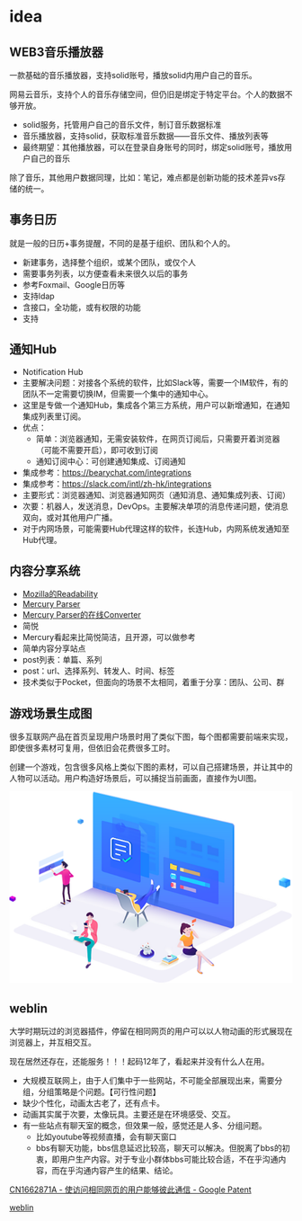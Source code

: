 # idea
## WEB3音乐播放器

一款基础的音乐播放器，支持solid账号，播放solid内用户自己的音乐。

网易云音乐，支持个人的音乐存储空间，但仍旧是绑定于特定平台。个人的数据不够开放。

* solid服务，托管用户自己的音乐文件，制订音乐数据标准
* 音乐播放器，支持solid，获取标准音乐数据——音乐文件、播放列表等
* 最终期望：其他播放器，可以在登录自身账号的同时，绑定solid账号，播放用户自己的音乐

除了音乐，其他用户数据同理，比如：笔记，难点都是创新功能的技术差异vs存储的统一。

## 事务日历

就是一般的日历+事务提醒，不同的是基于组织、团队和个人的。

* 新建事务，选择整个组织，或某个团队，或仅个人
* 需要事务列表，以方便查看未来很久以后的事务
* 参考Foxmail、Google日历等
* 支持ldap
* 含接口，全功能，或有权限的功能
* 支持

## 通知Hub

* Notification Hub
* 主要解决问题：对接各个系统的软件，比如Slack等，需要一个IM软件，有的团队不一定需要切换IM，但需要一个集中的通知中心。
* 这里是专做一个通知Hub，集成各个第三方系统，用户可以新增通知，在通知集成列表里订阅。
* 优点：
  * 简单：浏览器通知，无需安装软件，在网页订阅后，只需要开着浏览器（可能不需要开启），即可收到订阅
  * 通知订阅中心：可创建通知集成、订阅通知
* 集成参考：https://bearychat.com/integrations
* 集成参考：https://slack.com/intl/zh-hk/integrations
* 主要形式：浏览器通知、浏览器通知网页（通知消息、通知集成列表、订阅）
* 次要：机器人，发送消息，DevOps。主要解决单项的消息传递问题，使消息双向，或对其他用户广播。
* 对于内网场景，可能需要Hub代理这样的软件，长连Hub，内网系统发通知至Hub代理。

## 内容分享系统

* [Mozilla的Readability](https://github.com/mozilla/readability)
* [Mercury Parser](https://github.com/postlight/mercury-parser)
* [Mercury Parser的在线Converter](https://mercury.postlight.com/amp-converter/)
* 简悦
* Mercury看起来比简悦简洁，且开源，可以做参考
* 简单内容分享站点
* post列表：单篇、系列
* post：url、选择系列、转发人、时间、标签
* 技术类似于Pocket，但面向的场景不太相同，着重于分享：团队、公司、群

## 游戏场景生成图

很多互联网产品在首页呈现用户场景时用了类似下图，每个图都需要前端来实现，即使很多素材可复用，但依旧会花费很多工时。

创建一个游戏，包含很多风格上类似下图的素材，可以自己搭建场景，并让其中的人物可以活动。用户构造好场景后，可以捕捉当前画面，直接作为UI图。

![](images/index_14.png)

## weblin

大学时期玩过的浏览器插件，停留在相同网页的用户可以以人物动画的形式展现在浏览器上，并互相交互。

现在居然还存在，还能服务！！！起码12年了，看起来并没有什么人在用。

* 大规模互联网上，由于人们集中于一些网站，不可能全部展现出来，需要分组，分组策略是个问题。【可行性问题】
* 缺少个性化，动画太古老了，还有点卡。
* 动画其实属于次要，太像玩具。主要还是在环境感受、交互。
* 有一些站点有聊天室的概念，但效果一般，感觉还是人多、分组问题。
  * 比如youtube等视频直播，会有聊天窗口
  * bbs有聊天功能，bbs信息延迟比较高，聊天可以解决。但脱离了bbs的初衷，即用户生产内容。对于专业小群体bbs可能比较合适，不在乎沟通内容，而在乎沟通内容产生的结果、结论。

[CN1662871A - 使访问相同网页的用户能够彼此通信 - Google Patent](https://patents.google.com/patent/CN1662871A/zh)

[weblin](https://www.weblin.io/)
